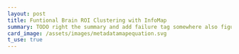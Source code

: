 ```yaml
---
layout: post
title: Funtional Brain ROI Clustering with InfoMap
summary: TODO right the summary and add failure tag somewhere also figure out dates
card_image: /assets/images/metadatamapequation.svg
t_use: true
---
```

